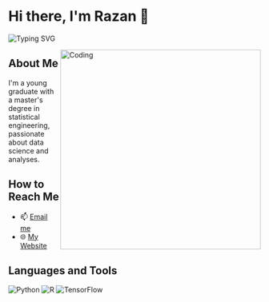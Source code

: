 


# Hi there, I'm Razan 👋

<!-- Typing animation -->
<!-- Added Typing ticker -->
![Typing SVG](https://readme-typing-svg.herokuapp.com?font=Fira+Code&duration=1200&pause=1000&color=F70000&width=800&lines=Young+graduate+of+a+master's+degree+in+statistical+engineering.;Passionate+about+data+science/analyses.)

<!-- Animated GIF as a background -->
<img align="right" alt="Coding" width="400" src="https://cdn.dribbble.com/users/72535/screenshots/2630779/data_visualization_by_jardson_almeida.gif">

## About Me
I'm a young graduate with a master's degree in statistical engineering, passionate about data science and analyses.

## How to Reach Me
- 📫 [Email me](mailto:razantejjar1@gmail.com)
- 🌐 [My Website](https://razan-altujjar.netlify.app/)

## Languages and Tools
![Python](https://img.shields.io/badge/-Python-3776AB?logo=python&logoColor=white)
![R](https://img.shields.io/badge/-R-276DC3?logo=r&logoColor=white)
![TensorFlow](https://img.shields.io/badge/-TensorFlow-F05032?logo=tensorflow&logoColor=white)

